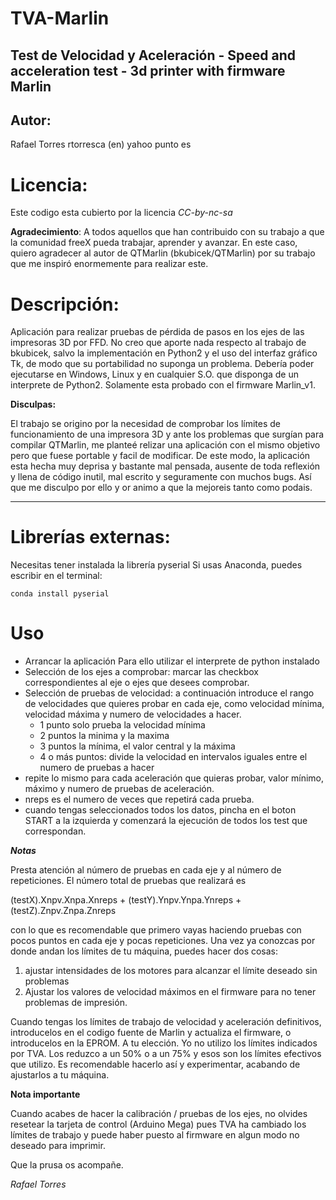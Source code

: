 # TVA-Marlin


**Test de Velocidad y Aceleración - Speed and acceleration test - 3d printer with firmware Marlin**
---

## Autor: 

Rafael Torres rtorresca (en) yahoo punto es

# Licencia: 

Este codigo esta cubierto por la licencia *CC-by-nc-sa*

**Agradecimiento**: 
A todos aquellos que han contribuido con su trabajo a que la comunidad freeX pueda trabajar, aprender y avanzar.
En este caso, quiero agradecer al autor de QTMarlin (bkubicek/QTMarlin) por su trabajo que me inspiró enormemente para realizar este.

# Descripción:

Aplicación para realizar pruebas de pérdida de pasos en los ejes de las impresoras 3D por FFD. No creo que aporte nada respecto al trabajo de bkubicek, salvo la implementación en Python2 y el uso del interfaz gráfico Tk, de modo que su portabilidad no suponga un problema. Debería poder ejecutarse en Windows, Linux y en cualquier S.O. que disponga de un interprete de Python2.
Solamente esta probado con el firmware Marlin_v1.

**Disculpas:**

El trabajo se origino por la necesidad de comprobar los límites de funcionamiento de una impresora 3D y ante los problemas que surgían para compilar QTMarlin, me planteé relizar una aplicación con el mismo objetivo pero que fuese portable y facil de modificar.
De este modo, la aplicación esta hecha muy deprisa y bastante mal pensada, ausente de toda reflexión y llena de código inutil, mal escrito y seguramente con muchos bugs. Así que me disculpo por ello y or animo a que la mejoreis tanto como podais.

---
# Librerías externas:
Necesitas tener instalada la librería pyserial
Si usas Anaconda, puedes escribir en el terminal: 
````
conda install pyserial
````

# Uso
* Arrancar la aplicación
Para ello utilizar el interprete de python instalado
* Selección de los ejes a comprobar: marcar las checkbox correspondientes al eje o ejes que desees comprobar.
* Selección de pruebas de velocidad: a continuación introduce el rango de velocidades que quieres probar en cada eje, como velocidad mínima, velocidad máxima y numero de velocidades a hacer. 
  - 1 punto solo prueba la velocidad mínima
  - 2 puntos la minima y la maxima
  - 3 puntos la mínima, el valor central y la máxima
  - 4 o más puntos: divide la velocidad en intervalos iguales entre el numero de pruebas a hacer
* repite lo mismo para cada aceleración que quieras probar, valor mínimo, máximo y numero de pruebas de aceleración.
* nreps es el numero de veces que repetirá cada prueba.
* cuando tengas seleccionados todos los datos, pincha en el boton START a la izquierda y comenzará la ejecución de todos los test que correspondan.

**_Notas_**

Presta atención al número de pruebas en cada eje y al número de repeticiones. 
El número total de pruebas que realizará es 

 (testX).Xnpv.Xnpa.Xnreps + (testY).Ynpv.Ynpa.Ynreps + (testZ).Znpv.Znpa.Znreps 

con lo que es recomendable que primero vayas haciendo pruebas con pocos puntos en cada eje y pocas repeticiones. 
Una vez ya conozcas por donde andan los límites de tu máquina, puedes hacer dos cosas:
  1. ajustar intensidades de los motores para alcanzar el límite deseado sin problemas
  2. Ajustar los valores de velocidad máximos en el firmware para no tener problemas de impresión.
 
Cuando tengas los límites de trabajo de velocidad y aceleración definitivos, introducelos en el codigo fuente de Marlin y actualiza el firmware, o introducelos en la EPROM. A tu elección.
Yo no utilizo los límites indicados por TVA. Los reduzco a un 50% o a un 75% y esos son los límites efectivos que utilizo. Es recomendable hacerlo así y experimentar, acabando de ajustarlos a tu máquina.

**Nota importante**

Cuando acabes de hacer la calibración / pruebas de los ejes, no olvides resetear la tarjeta de control (Arduino Mega) pues TVA ha cambiado los límites de trabajo y puede haber puesto al firmware en algun modo no deseado para imprimir.

Que la prusa os acompañe.

*Rafael Torres*
